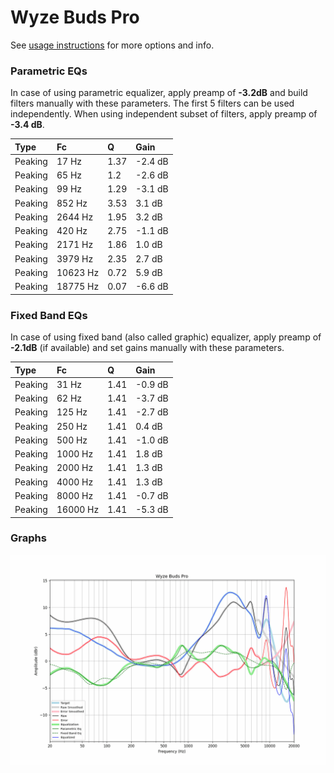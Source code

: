 # Wyze Buds Pro
See [usage instructions](https://github.com/jaakkopasanen/AutoEq#usage) for more options and info.

### Parametric EQs
In case of using parametric equalizer, apply preamp of **-3.2dB** and build filters manually
with these parameters. The first 5 filters can be used independently.
When using independent subset of filters, apply preamp of **-3.4 dB**.

| Type    | Fc       |    Q | Gain    |
|:--------|:---------|:-----|:--------|
| Peaking | 17 Hz    | 1.37 | -2.4 dB |
| Peaking | 65 Hz    | 1.2  | -2.6 dB |
| Peaking | 99 Hz    | 1.29 | -3.1 dB |
| Peaking | 852 Hz   | 3.53 | 3.1 dB  |
| Peaking | 2644 Hz  | 1.95 | 3.2 dB  |
| Peaking | 420 Hz   | 2.75 | -1.1 dB |
| Peaking | 2171 Hz  | 1.86 | 1.0 dB  |
| Peaking | 3979 Hz  | 2.35 | 2.7 dB  |
| Peaking | 10623 Hz | 0.72 | 5.9 dB  |
| Peaking | 18775 Hz | 0.07 | -6.6 dB |

### Fixed Band EQs
In case of using fixed band (also called graphic) equalizer, apply preamp of **-2.1dB**
(if available) and set gains manually with these parameters.

| Type    | Fc       |    Q | Gain    |
|:--------|:---------|:-----|:--------|
| Peaking | 31 Hz    | 1.41 | -0.9 dB |
| Peaking | 62 Hz    | 1.41 | -3.7 dB |
| Peaking | 125 Hz   | 1.41 | -2.7 dB |
| Peaking | 250 Hz   | 1.41 | 0.4 dB  |
| Peaking | 500 Hz   | 1.41 | -1.0 dB |
| Peaking | 1000 Hz  | 1.41 | 1.8 dB  |
| Peaking | 2000 Hz  | 1.41 | 1.3 dB  |
| Peaking | 4000 Hz  | 1.41 | 1.3 dB  |
| Peaking | 8000 Hz  | 1.41 | -0.7 dB |
| Peaking | 16000 Hz | 1.41 | -5.3 dB |

### Graphs
![](./Wyze%20Buds%20Pro.png)